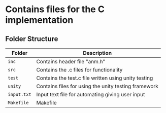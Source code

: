 # Contains files for the C implementation

## Folder Structure
| Folder    | Description  |
|----------|-------------------|
| `inc` | Contains header file "anm.h" |
| `src`     | Contains the .c files for functionality |implementation
| `test`   | Contains the test.c file written using unity testing |
| `unity` | Contains files for using the unity testing framework |
| `input.txt` | Input text file for automating giving user input |
| `Makefile`  | Makefile |

